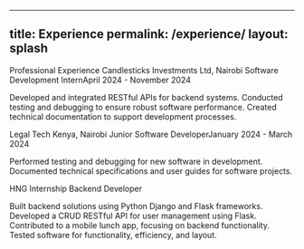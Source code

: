
--------------
title: Experience
permalink: /experience/
layout: splash
---------------
Professional Experience
Candlesticks Investments Ltd, Nairobi
Software Development InternApril 2024 - November 2024

Developed and integrated RESTful APIs for backend systems.
Conducted testing and debugging to ensure robust software performance.
Created technical documentation to support development processes.

Legal Tech Kenya, Nairobi
Junior Software DeveloperJanuary 2024 - March 2024

Performed testing and debugging for new software in development.
Documented technical specifications and user guides for software projects.

HNG Internship
Backend Developer

Built backend solutions using Python Django and Flask frameworks.
Developed a CRUD RESTful API for user management using Flask.
Contributed to a mobile lunch app, focusing on backend functionality.
Tested software for functionality, efficiency, and layout.

